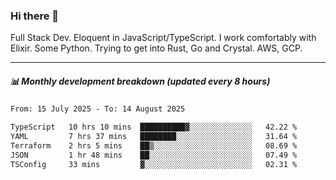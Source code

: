 ### Hi there 👋

Full Stack Dev. Eloquent in JavaScript/TypeScript. I work comfortably with Elixir. Some Python. Trying to get into Rust, Go and Crystal. AWS, GCP.

***

##### 📊 Monthly development breakdown (updated every 8 hours)

<!--START_SECTION:waka-->

```txt
From: 15 July 2025 - To: 14 August 2025

TypeScript   10 hrs 10 mins  ██████████▓░░░░░░░░░░░░░░   42.22 %
YAML         7 hrs 37 mins   ████████░░░░░░░░░░░░░░░░░   31.64 %
Terraform    2 hrs 5 mins    ██▒░░░░░░░░░░░░░░░░░░░░░░   08.69 %
JSON         1 hr 48 mins    ██░░░░░░░░░░░░░░░░░░░░░░░   07.49 %
TSConfig     33 mins         ▓░░░░░░░░░░░░░░░░░░░░░░░░   02.31 %
```

<!--END_SECTION:waka-->
